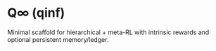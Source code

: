 # Q∞ (qinf)

Minimal scaffold for hierarchical + meta-RL with intrinsic rewards and optional persistent memory/ledger.
